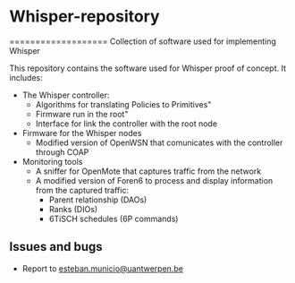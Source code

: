 # Whisper-repository
===================
Collection of software used for implementing Whisper

This repository contains the software used for Whisper proof of concept. It includes:
* The Whisper controller:
	- Algorithms for translating Policies to Primitives"
	- Firmware run in the root"
	- Interface for link the controller with the root node
* Firmware for the Whisper nodes
	- Modified version of OpenWSN that comunicates with the controller through COAP
* Monitoring tools
 	- A sniffer for OpenMote that captures traffic from the network
	- A modified version of Foren6 to process and display information from the captured traffic:
 		- Parent relationship (DAOs)
		- Ranks (DIOs)
 		- 6TiSCH schedules (6P commands)


Issues and bugs
---------------

* Report to esteban.municio@uantwerpen.be
